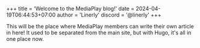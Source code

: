 +++
title = 'Welcome to the MediaPlay blog!'
date = 2024-04-19T06:44:53+07:00
author = 'Linerly'
discord = '@linerly'
+++

This will be the place where MediaPlay members can write their own article in here! It used to be separated from the main site, but with Hugo, it's all in one place now.